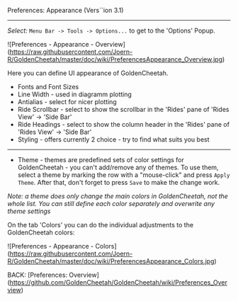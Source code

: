 Preferences: Appearance (Vers``ion 3.1)
***

_Select:_ `Menu Bar -> Tools -> Options...` to get to the 'Options' Popup.

![Preferences - Appearance - Overview] (https://raw.githubusercontent.com/Joern-R/GoldenCheetah/master/doc/wiki/PreferencesAppearance_Overview.jpg)

Here you can define UI appearance of GoldenCheetah.

* Fonts and Font Sizes
* Line Width - used in diagramm plotting
* Antialias - select for nicer plotting
* Ride Scrollbar - select to show the scrollbar in the 'Rides' pane of 'Rides View' -> 'Side Bar'
* Ride Headings - select to show the column header in the 'Rides' pane of 'Rides View' -> 'Side Bar'
* Styling - offers currently 2 choice - try to find what suits you best
***
* Theme - themes are predefined sets of color settings for GoldenCheetah - you can't add/remove any of themes. To use them, select a theme by marking the row with a "mouse-click" and press `Apply Theme`. After that, don't forget to press `Save` to make the change work.

_Note: a theme does only change the main colors in GoldenCheetah, not the whole list. You can still define each color separately and overwrite any theme settings_

On the tab 'Colors' you can do the individual adjustments to the GoldenCheetah colors:

![Preferences - Appearance - Colors] (https://raw.githubusercontent.com/Joern-R/GoldenCheetah/master/doc/wiki/PreferencesAppearance_Colors.jpg)









BACK: [Preferences: Overview] (https://github.com/GoldenCheetah/GoldenCheetah/wiki/Preferences_Overview)
